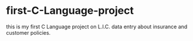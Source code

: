 first-C-Language-project
========================

this is my first C Language project on L.I.C. data entry about insurance and customer policies. 
